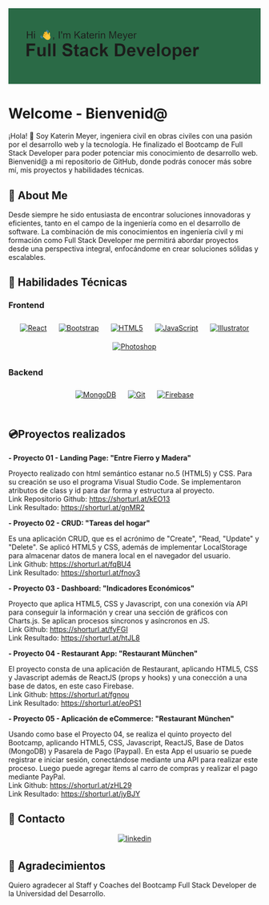 <img src="https://github.com/KaterinMeyer/KaterinMeyer/blob/main/header.png" alt="banner that says Katerin Meyer - Full Stack Developer">

# Welcome - Bienvenid@

¡Hola! 👋 Soy Katerin Meyer, ingeniera civil en obras civiles con una pasión por el desarrollo web y la tecnología. He finalizado el Bootcamp de Full Stack Developer para poder potenciar mis conocimiento de desarrollo web. Bienvenid@ a mi repositorio de GitHub, donde podrás conocer más sobre mí, mis proyectos y habilidades técnicas.
## 🚀 About Me

Desde siempre he sido entusiasta de encontrar soluciones innovadoras y eficientes, tanto en el campo de la ingeniería como en el desarrollo de software. La combinación de mis conocimientos en ingeniería civil y mi formación como Full Stack Developer me permitirá abordar proyectos desde una perspectiva integral, enfocándome en crear soluciones sólidas y escalables.
##  💭 Habilidades Técnicas

### Frontend  
<div align="center">  
<a href="https://reactjs.org/" target="_blank"><img style="margin: 10px" src="https://profilinator.rishav.dev/skills-assets/react-original-wordmark.svg" alt="React" height="50" /></a>  
<a href="https://getbootstrap.com/docs/3.4/javascript/" target="_blank"><img style="margin: 10px" src="https://profilinator.rishav.dev/skills-assets/bootstrap-plain.svg" alt="Bootstrap" height="50" /></a>  
<a href="https://en.wikipedia.org/wiki/HTML5" target="_blank"><img style="margin: 10px" src="https://profilinator.rishav.dev/skills-assets/html5-original-wordmark.svg" alt="HTML5" height="50" /></a>  
<a href="https://www.javascript.com/" target="_blank"><img style="margin: 10px" src="https://profilinator.rishav.dev/skills-assets/javascript-original.svg" alt="JavaScript" height="50" /></a>  
<a href="https://www.adobe.com/in/products/illustrator.html" target="_blank"><img style="margin: 10px" src="https://profilinator.rishav.dev/skills-assets/adobe_illustrator-icon.svg" alt="Illustrator" height="50" /></a>  
<a href="https://www.adobe.com/in/products/photoshop.html" target="_blank"><img style="margin: 10px" src="https://profilinator.rishav.dev/skills-assets/photoshop-plain.svg" alt="Photoshop" height="50" /></a>  
</div>

</td><td valign="top" width="33%">



### Backend  
<div align="center">  
<a href="https://www.mongodb.com/" target="_blank"><img style="margin: 10px" src="https://profilinator.rishav.dev/skills-assets/mongodb-original-wordmark.svg" alt="MongoDB" height="50" /></a>  
<a href="https://github.com/" target="_blank"><img style="margin: 10px" src="https://profilinator.rishav.dev/skills-assets/git-scm-icon.svg" alt="Git" height="50" /></a>  
<a href="https://firebase.google.com/" target="_blank"><img style="margin: 10px" src="https://profilinator.rishav.dev/skills-assets/firebase.png" alt="Firebase" height="50" /></a>  
</div>

</td><td valign="top" width="33%">



</td></tr></table>  

<br/>  

## 💿Proyectos realizados
<div>
  <div><strong>
    - Proyecto 01 - Landing Page: "Entre Fierro y Madera"
    
  </strong></div>
    <div>
    Proyecto realizado con html semántico estanar no.5 (HTML5) y CSS. Para su creación se uso el programa Visual Studio Code. Se implementaron atributos de class y id para dar forma y estructura al proyecto.
    </div>
    <div>
    Link Repositorio Github: https://shorturl.at/kEO13
    </div>
    <div>
    Link Resultado: https://shorturl.at/gnMR2
    </div>
</div>

<div>
  <div><strong>
    - Proyecto 02 - CRUD: "Tareas del hogar"
    
  </strong></div>
    <div>
    Es una aplicación CRUD, que es el acrónimo de "Create", "Read, "Update" y "Delete". Se aplicó HTML5 y CSS, además de implementar LocalStorage para almacenar datos de manera local en el navegador del usuario. 
    </div>
    <div>
    Link Github: https://shorturl.at/fqBU4
    </div>
    <div>
    Link Resultado: https://shorturl.at/fnoy3
    </div>
</div>

<div>
  <div><strong>
    - Proyecto 03 - Dashboard: "Indicadores Económicos"
    
  </strong></div>
    <div>
    Proyecto que aplica HTML5, CSS y Javascript, con una conexión vía API para conseguir la información y crear una sección de gráficos con Charts.js. Se aplican procesos síncronos y asíncronos en JS. 
    </div>
    <div>
    Link Github: https://shorturl.at/fyFGI
    </div>
    <div>
    Link Resultado: https://shorturl.at/htJL8
    </div>
</div>

<div>
  <div><strong>
    - Proyecto 04 - Restaurant App: "Restaurant München"
    
  </strong></div>
    <div>
    El proyecto consta de una aplicación de Restaurant, aplicando HTML5, CSS y Javascript además de ReactJS (props y hooks) y una conección a una base de datos, en este caso Firebase.  
    </div>
    <div>
    Link Github: https://shorturl.at/fgnou
    </div>
    <div>
    Link Resultado: https://shorturl.at/eoPS1
    </div>
</div>

<div>
  <div><strong>
    - Proyecto 05 - Aplicación de eCommerce: "Restaurant München"
    
  </strong></div>
    <div>
    Usando como base el Proyecto 04, se realiza el quinto proyecto del Bootcamp, aplicando HTML5, CSS, Javascript, ReactJS, Base de Datos (MongoDB) y Pasarela de Pago (Paypal). En esta App el usuario se puede registrar e iniciar sesión, conectándose mediante una API para realizar este proceso. Luego puede agregar ítems al carro de compras y realizar el pago mediante PayPal.    
    </div>
    <div>
    Link Github: https://shorturl.at/zHL29
    </div>
    <div>
    Link Resultado: https://shorturl.at/jyBJY
    </div>
</div>

## 👤 Contacto
<div align="center">  
</a>
<a href="https://www.linkedin.com/in/katerin-meyer-hasseldieck-aa832660/">
<img src=https://img.shields.io/badge/linkedin-%231E77B5.svg?&style=for-the-badge&logo=linkedin&logoColor=white alt=linkedin style="margin-bottom: 5px;" />
</a>  
</div>

## 🤗 Agradecimientos

Quiero agradecer al Staff y Coaches del Bootcamp Full Stack Developer de la Universidad del Desarrollo. 
